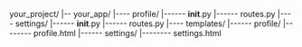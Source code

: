 your_project/
|-- your_app/
|---- profile/
|------ __init__.py
|------ routes.py
|---- settings/
|------ __init__.py
|------ routes.py
|---- templates/
|------ profile/
|-------- profile.html
|------ settings/
|-------- settings.html
